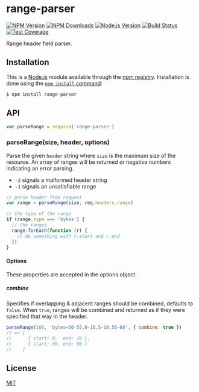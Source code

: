 # range-parser

[![NPM Version][npm-version-image]][npm-url]
[![NPM Downloads][npm-downloads-image]][npm-url]
[![Node.js Version][node-image]][node-url]
[![Build Status][travis-image]][travis-url]
[![Test Coverage][coveralls-image]][coveralls-url]

Range header field parser.

## Installation

This is a [Node.js](https://nodejs.org/en/) module available through the
[npm registry](https://www.npmjs.com/). Installation is done using the
[`npm install` command](https://docs.npmjs.com/getting-started/installing-npm-packages-locally):

```sh
$ npm install range-parser
```

## API

<!-- eslint-disable no-unused-vars -->

```js
var parseRange = require('range-parser')
```

### parseRange(size, header, options)

Parse the given `header` string where `size` is the maximum size of the resource. An array of ranges will be returned or
negative numbers indicating an error parsing.

* `-2` signals a malformed header string
* `-1` signals an unsatisfiable range

<!-- eslint-disable no-undef -->

```js
// parse header from request
var range = parseRange(size, req.headers.range)

// the type of the range
if (range.type === 'bytes') {
  // the ranges
  range.forEach(function (r) {
    // do something with r.start and r.end
  })
}
```

#### Options

These properties are accepted in the options object.

##### combine

Specifies if overlapping & adjacent ranges should be combined, defaults to `false`. When `true`, ranges will be combined
and returned as if they were specified that way in the header.

<!-- eslint-disable no-undef -->

```js
parseRange(100, 'bytes=50-55,0-10,5-10,56-60', { combine: true })
// => [
//      { start: 0,  end: 10 },
//      { start: 50, end: 60 }
//    ]
```

## License

[MIT](LICENSE)

[coveralls-image]: https://badgen.net/coveralls/c/github/jshttp/range-parser/master

[coveralls-url]: https://coveralls.io/r/jshttp/range-parser?branch=master

[node-image]: https://badgen.net/npm/node/range-parser

[node-url]: https://nodejs.org/en/download

[npm-downloads-image]: https://badgen.net/npm/dm/range-parser

[npm-url]: https://npmjs.org/package/range-parser

[npm-version-image]: https://badgen.net/npm/v/range-parser

[travis-image]: https://badgen.net/travis/jshttp/range-parser/master

[travis-url]: https://travis-ci.org/jshttp/range-parser
